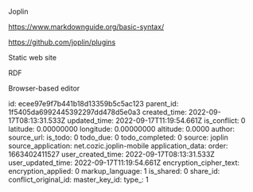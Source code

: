 Joplin

https://www.markdownguide.org/basic-syntax/

https://github.com/joplin/plugins

Static web site

RDF

Browser-based editor



id: ecee97e9f7b441b18d13359b5c5ac123
parent_id: 1f5405da6992445392297dd478d5e0a3
created_time: 2022-09-17T08:13:31.533Z
updated_time: 2022-09-17T11:19:54.661Z
is_conflict: 0
latitude: 0.00000000
longitude: 0.00000000
altitude: 0.0000
author: 
source_url: 
is_todo: 0
todo_due: 0
todo_completed: 0
source: joplin
source_application: net.cozic.joplin-mobile
application_data: 
order: 1663402411527
user_created_time: 2022-09-17T08:13:31.533Z
user_updated_time: 2022-09-17T11:19:54.661Z
encryption_cipher_text: 
encryption_applied: 0
markup_language: 1
is_shared: 0
share_id: 
conflict_original_id: 
master_key_id: 
type_: 1